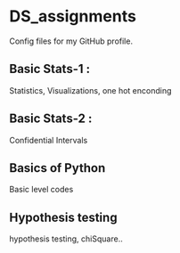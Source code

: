 # DS_assignments
Config files for my GitHub profile.

## Basic Stats-1 : 
Statistics, Visualizations, one hot enconding

## Basic Stats-2 :
Confidential Intervals

## Basics of Python
Basic level codes

## Hypothesis testing
hypothesis testing, chiSquare..
